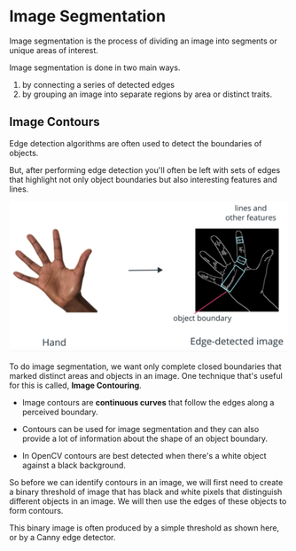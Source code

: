 # Image Segmentation

Image segmentation is the process of dividing an image into segments or unique areas of interest.

Image segmentation is done in two main ways.

1. by connecting a series of detected edges 
2. by grouping an image into separate regions by area or distinct traits.

## Image Contours

Edge detection algorithms are often used to detect the boundaries of objects.

But, after performing edge detection you'll often be left with sets of edges that highlight not only object boundaries but also interesting features and lines.

<img src='images/edge_detected_image.png'/>

To do image segmentation, we want only complete closed boundaries that marked distinct areas and objects in an image. One technique that's useful for this is called, **Image Contouring**.

* Image contours are **continuous curves** that follow the edges along a perceived boundary.

* Contours can be used for image segmentation and they can also provide a lot of information about the shape of an object boundary.

* In OpenCV contours are best detected when there's a white object against a black background.

So before we can identify contours in an image, we will first need to create a binary threshold of image
that has black and white pixels that distinguish different objects in an image. We will then use the edges of these objects to form contours.

This binary image is often produced by a simple threshold as shown here, or by a Canny edge detector.
